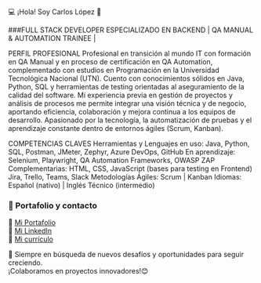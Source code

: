 💻 ¡Hola! Soy Carlos López 🚀  

###FULL STACK DEVELOPER ESPECIALIZADO EN BACKEND | QA MANUAL & AUTOMATION TRAINEE |

PERFIL PROFESIONAL
Profesional en transición al mundo IT con formación en QA Manual y en proceso de certificación en QA Automation,
complementado con estudios en Programación en la Universidad Tecnológica Nacional (UTN). Cuento con
conocimientos sólidos en Java, Python, SQL y herramientas de testing orientadas al aseguramiento de la calidad del
software. Mi experiencia previa en gestión de proyectos y análisis de procesos me permite integrar una visión técnica y
de negocio, aportando eficiencia, colaboración y mejora continua a los equipos de desarrollo.
Apasionado por la tecnología, la automatización de pruebas y el aprendizaje constante dentro de entornos ágiles
(Scrum, Kanban).

COMPETENCIAS CLAVES
Herramientas y Lenguajes en uso:
Java, Python, SQL, Postman, JMeter, Zephyr, Azure DevOps, GitHub
En aprendizaje:
Selenium, Playwright, QA Automation Frameworks, OWASP ZAP
Complementarias:
HTML, CSS, JavaScript (bases para testing en Frontend)
Jira, Trello, Teams, Slack
Metodologías Ágiles: Scrum | Kanban
Idiomas: Español (nativo) | Inglés Técnico (intermedio) 

### 📌 Portafolio y contacto   
🔗 [Mi Portafolio](https://portafolio-carlos-lopez.netlify.app/)  
🔗 [Mi LinkedIn](https://www.linkedin.com/in/carlos-lopez-marchan/)  
🔗 [Mi currículo](https://drive.google.com/file/d/1KCPzR_kYhgtKSoXcJXpHtMs50BhyexTJ/view?usp=sharing) 

🌱 Siempre en búsqueda de nuevos desafíos y oportunidades para seguir creciendo.  
¡Colaboramos en proyectos innovadores!😊
